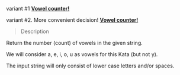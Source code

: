 variant #1 
[**Vowel counter!**](https://www.codewars.com/kata/reviews/550afa5d5951382da80009b3/groups/6512d81a8fe4510001b28058)

variant #2. More convenient decision!
[**Vowel counter!**](https://www.codewars.com/kata/reviews/550afa5d5951382da80009b3/groups/6512e90df3ce7d000105cb60)


> Description

Return the number (count) of vowels in the given string.

We will consider a, e, i, o, u as vowels for this Kata (but not y).

The input string will only consist of lower case letters and/or spaces.